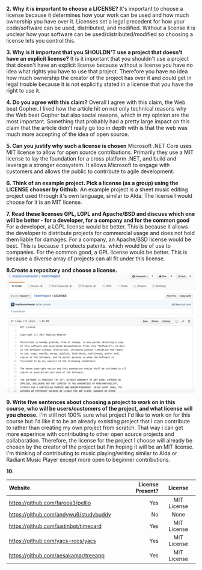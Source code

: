 **2. Why it is important to choose a LICENSE?** 
It's important to choose a license because it determines how your work can be used and how much ownership 
you have over it. Licenses set a legal precedent for how your code/software can be used, distributed, and 
modified. Without a license it is unclear how your software can be used/distributed/modified so choosing
a license lets you control this.

**3. Why is it important that you SHOULDN'T use a project that doesn't have an explicit license?**
It is it important that you shouldn't use a project that doesn't have an explicit license because
without a license you have no idea what rights you have to use that project. Therefore you have
no idea how much ownership the creator of the project has over it and could get in legal trouble
because it is not explicitly stated in a license that you have the right to use it.

**4. Do you agree with this claim?**
Overall I agree with this claim, the Web beat Gopher. I liked how the article hit on not only
technical reasons why the Web beat Gopher but also social reasons, which in my opinion are the 
most important. Something that probably had a pretty large impact on this claim that the article
didn't really go too in depth with is that the web was much more accepting of the idea of open
source.

**5. Can you justify why such a license is chosen**
Microsoft .NET Core uses MIT license to allow for open source contributions. Primarily they use
a MIT license to lay the foundation for a cross platform .NET, and build and leverage a stronger 
ecosystem. It allows Microsoft to engage with customers and allows the public to contribute to
agile development.

**6. Think of an example project. Pick a license (as a group) using the LICENSE chooser by Github.**
An example project is a sheet music editing project used through it's own language, similar to 
Alda. The license I would choose for it is an MIT license.

**7. Read these licenses GPL, LGPL and Apache/BSD and discuss which one will be better - for a 
developer, for a company and for the common good**
For a developer, a LGPL license would be better. This is because it allows the developer to distribute
projects for commercial usage and does not hold them liable for damages. For a company, an Apache/BSD
license would be best. This is because it protects patents. which would be of use to companies. For the 
common good, a GPL license would be better. This is because a diverse array of projects can all fit under 
this license.

**8.Create a repository and choose a license.**
![](addlicense.png)

**9. Write five sentences about choosing a project to work on in this course, who will be users/customers 
of the project, and what license will you choose.**
I'm still not 100% sure what project I'd like to work on for this course but I'd like it to be an already 
exsisting project that I can contribute to rather than creating my own project from scratch. That way i can get 
more experince with contributing to other open source projects and collaboration. Therefore, the license for 
the project I choose will already be chosen by the creator of the project but I'm hoping it will be an MIT
license. I'm thinking of contributing to music playing/writing similar to Alda or Radiant Music Player 
except more open to beginner contributions.

**10.**


| Website                               | License Present? | License       |
|:--------------------------------------|-----------------:|:-------------:|
| https://github.com/faroos3/pellio     |              Yes |  MIT License      
| https://github.com/andywu9/studybuddy |               No |     None     
| https://github.com/justinbot/timecard |              Yes |  MIT License  
| https://github.com/yacs-rcos/yacs     |              Yes |  MIT License  
| https://github.com/aesakamar/treeapp  |              Yes |  MIT License  
